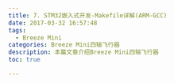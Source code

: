 ```yaml
---
title: 7. STM32嵌入式开发-Makefile详解(ARM-GCC)
date: 2017-03-32 16:57:48
tags:
  - Breeze Mini
categories: Breeze Mini四轴飞行器
description: 本篇文章介绍Breeze Mini四轴飞行器
toc: true

---
```

